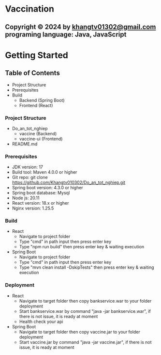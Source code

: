 # Vaccination

Copyright © 2024 by khangtv01302@gmail.com  
programing language: Java, JavaScript
---

# Getting Started
## Table of Contents
- Project Structure
- Prerequisites
- Build 
  - Backend (Spring Boot)
  - Frontend (React)
### Project Structure
- Do_an_tot_nghiep
  - vaccine (Backend)
  - vaccine-ui (Frontend)
- README.md
### Prerequisites
- JDK version: 17
- Build tool: Maven 4.0.0 or higher
- Git repo: git clone https://github.com/Khangtv010302/Do_an_tot_nghiep.git
- Spring boot version: 4.3.0 or higher
- Spring boot database: Mysql 
- Node js: 20.11
- React version: 18.x or higher
- Nginx version: 1.25.5
### Build
- React
  - Navigate to project folder
  - Type "cmd" in path input then press enter key
  - Type "npm run build" then press enter key & waiting execution
- Spring Boot
  - Navigate to project folder
  - Type "cmd" in path input then press enter key
  - Type "mvn clean install -DskipTests" then press enter key & waiting execution
### Deployment
- React
  - Navigate to target folder then copy bankservice.war to your folder deployment
  - Start bankservice.war by command "java -jar bankservice.war", if there is not issue, it is ready at moment
  - Health check your api
- Spring Boot
  - Navigate to target folder then copy vaccine.jar to your folder deployment
  - Start vaccine.jar by command "java -jar vaccine.jar", if there is not issue, it is ready at moment
